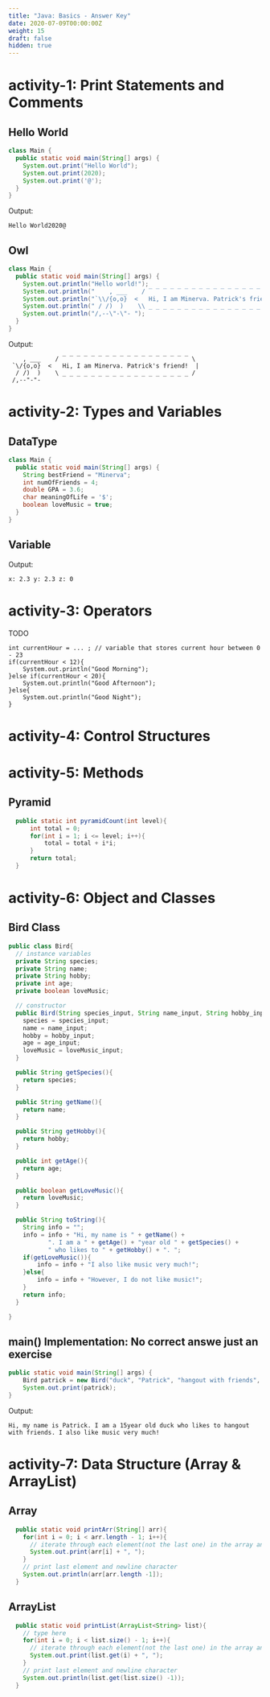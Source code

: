 ```yaml
---
title: "Java: Basics - Answer Key"
date: 2020-07-09T00:00:00Z
weight: 15
draft: false
hidden: true
---
```


# activity-1: Print Statements and Comments
## Hello World
```java
class Main {
  public static void main(String[] args) {
    System.out.print("Hello World");
    System.out.print(2020);
    System.out.print('@'); 
  }
}
```
Output: 

    Hello World2020@

## Owl
```java
class Main {
  public static void main(String[] args) {
    System.out.println("Hello world!");
    System.out.println("    ​, ___    / ‾ ‾ ‾ ‾ ‾ ‾ ‾ ‾ ‾ ‾ ‾ ‾ ‾ ‾ ‾ ‾ ‾ ‾ \\");
    System.out.println("​`\\/{o,o}  <   Hi, I am Minerva. Patrick's friend!  |");
    System.out.println("​ ​/ /)  )    \\ _ _ _ _ _ _ _ _ _ _ _ _ _ _ _ _ _ _ /");
    System.out.println("​/,--\"-\"- ");
  }
}
```
Output:

        , ___    / ‾ ‾ ‾ ‾ ‾ ‾ ‾ ‾ ‾ ‾ ‾ ‾ ‾ ‾ ‾ ‾ ‾ ‾ \
     `\/{o,o}  <   Hi, I am Minerva. Patrick's friend!  |
      / /)  )    \ _ _ _ _ _ _ _ _ _ _ _ _ _ _ _ _ _ _ /
     /,--"-"- 

# activity-2: Types and Variables

## DataType
```java
class Main {
  public static void main(String[] args) {
    String bestFriend = "Minerva";
    int numOfFriends = 4;
    double GPA = 3.6;
    char meaningOfLife = '$';
    boolean loveMusic = true;
  }
}
```

## Variable
Output:

```
x: 2.3 y: 2.3 z: 0
```

# activity-3: Operators
TODO





```
int currentHour = ... ; // variable that stores current hour between 0 - 23
if(currentHour < 12){
    System.out.println("Good Morning");
}else if(currentHour < 20){
    System.out.println("Good Afternoon");
}else{
    System.out.println("Good Night");
}
```




# activity-4: Control Structures
# activity-5: Methods

## Pyramid
```java
  public static int pyramidCount(int level){
      int total = 0;
      for(int i = 1; i <= level; i++){
          total = total + i*i;
      }
      return total;
  }
```


# activity-6: Object and Classes

## Bird Class
```java
public class Bird{
  // instance variables
  private String species;
  private String name;
  private String hobby;
  private int age;
  private boolean loveMusic;

  // constructor
  public Bird(String species_input, String name_input, String hobby_input, int age_input, boolean loveMusic_input){
    species = species_input;
    name = name_input;
    hobby = hobby_input;
    age = age_input;
    loveMusic = loveMusic_input;
  }

  public String getSpecies(){
    return species;
  }

  public String getName(){
    return name;
  }

  public String getHobby(){
    return hobby;
  }

  public int getAge(){
    return age;
  }

  public boolean getLoveMusic(){
    return loveMusic;
  }

  public String toString(){
    String info = "";
    info = info + "Hi, my name is " + getName() + 
           ". I am a " + getAge() + "year old " + getSpecies() + 
           " who likes to " + getHobby() + ". ";
    if(getLoveMusic()){
        info = info + "I also like music very much!";
    }else{        
        info = info + "However, I do not like music!";
    }
    return info;
  }

}
```

## main() Implementation: No correct answe just an exercise
```java
public static void main(String[] args) {
    Bird patrick = new Bird("duck", "Patrick", "hangout with friends", 15, true);
    System.out.print(patrick);
}
```

Output:

```
Hi, my name is Patrick. I am a 15year old duck who likes to hangout with friends. I also like music very much!
```

# activity-7: Data Structure (Array & ArrayList)

## Array
```java
  public static void printArr(String[] arr){
    for(int i = 0; i < arr.length - 1; i++){
      // iterate through each element(not the last one) in the array and add ", " after each element
      System.out.print(arr[i] + ", ");
    }
    // print last element and newline character
    System.out.println(arr[arr.length -1]);
  }
```

## ArrayList
```java
  public static void printList(ArrayList<String> list){
    // type here
    for(int i = 0; i < list.size() - 1; i++){
      // iterate through each element(not the last one) in the array and add ", " after each element
      System.out.print(list.get(i) + ", ");
    }
    // print last element and newline character
    System.out.println(list.get(list.size() -1));
  }
```